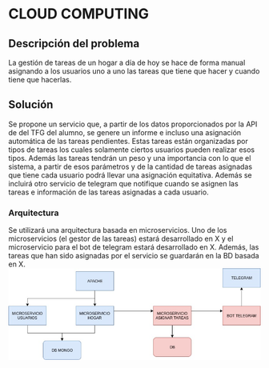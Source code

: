 # CLOUD COMPUTING

## Descripción del problema
La gestión de tareas de un hogar a día de hoy se hace de forma manual asignando a los usuarios uno a uno las tareas que tiene que hacer y cuando tiene que hacerlas.
## Solución
Se propone un servicio que, a partir de los datos proporcionados por la API de del TFG del alumno, se genere un informe e incluso una asignación automática de las tareas pendientes.
Estas tareas están organizadas por tipos de tareas los cuales solamente ciertos usuarios pueden realizar esos tipos. Además las tareas tendrán un peso y una importancia con lo que el sistema, a partir de esos parámetros y de la cantidad de tareas asignadas que tiene cada usuario podrá llevar una asignación equitativa.
Además se incluirá otro servicio de telegram que notifique cuando se asignen las tareas e información de las tareas asignadas a cada usuario.
### Arquitectura
Se utilizará una arquitectura basada en microservicios. Uno de los microservicios (el gestor de las tareas) estará desarrollado en X y el microservicio para el bot de telegram estará desarrollado en X.
Además, las tareas que han sido asignadas por el servicio se guardarán en la BD basada en X.
![alt text](images/arquitectura.jpg "Arquitectura")
